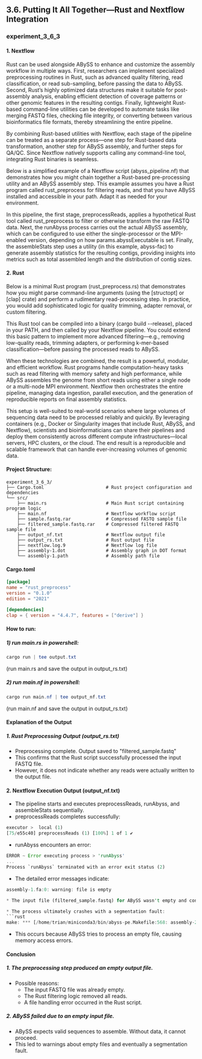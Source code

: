 ## 3.6. Putting It All Together—Rust and Nextflow Integration

### experiment_3_6_3

#### 1. Nextflow

Rust can be used alongside ABySS to enhance and customize the assembly workflow in multiple ways. First, researchers can implement specialized preprocessing routines in Rust, such as advanced quality filtering, read classification, or read sub-sampling, before passing the data to ABySS. Second, Rust’s highly optimized data structures make it suitable for post-assembly analysis, enabling efficient detection of coverage patterns or other genomic features in the resulting contigs. Finally, lightweight Rust-based command-line utilities can be developed to automate tasks like merging FASTQ files, checking file integrity, or converting between various bioinformatics file formats, thereby streamlining the entire pipeline.

By combining Rust-based utilities with Nextflow, each stage of the pipeline can be treated as a separate process—one step for Rust-based data transformation, another step for ABySS assembly, and further steps for QA/QC. Since Nextflow natively supports calling any command-line tool, integrating Rust binaries is seamless.

Below is a simplified example of a Nextflow script (abyss_pipeline.nf) that demonstrates how you might chain together a Rust-based pre-processing utility and an ABySS assembly step. This example assumes you have a Rust program called rust_preprocess for filtering reads, and that you have ABySS installed and accessible in your path. Adapt it as needed for your environment.

In this pipeline, the first stage, preprocessReads, applies a hypothetical Rust tool called rust_preprocess to filter or otherwise transform the raw FASTQ data. Next, the runAbyss process carries out the actual ABySS assembly, which can be configured to use either the single-processor or the MPI-enabled version, depending on how params.abyssExecutable is set. Finally, the assembleStats step uses a utility (in this example, abyss-fac) to generate assembly statistics for the resulting contigs, providing insights into metrics such as total assembled length and the distribution of contig sizes.

#### 2. Rust
Below is a minimal Rust program (rust_preprocess.rs) that demonstrates how you might parse command-line arguments (using the [structopt] or [clap] crate) and perform a rudimentary read-processing step. In practice, you would add sophisticated logic for quality trimming, adapter removal, or custom filtering.

This Rust tool can be compiled into a binary (cargo build --release), placed in your PATH, and then called by your Nextflow pipeline. You could extend this basic pattern to implement more advanced filtering—e.g., removing low-quality reads, trimming adapters, or performing k-mer-based classification—before passing the processed reads to ABySS.

When these technologies are combined, the result is a powerful, modular, and efficient workflow. Rust programs handle computation-heavy tasks such as read filtering with memory safety and high performance, while ABySS assembles the genome from short reads using either a single node or a multi-node MPI environment. Nextflow then orchestrates the entire pipeline, managing data ingestion, parallel execution, and the generation of reproducible reports on final assembly statistics.

This setup is well-suited to real-world scenarios where large volumes of sequencing data need to be processed reliably and quickly. By leveraging containers (e.g., Docker or Singularity images that include Rust, ABySS, and Nextflow), scientists and bioinformaticians can share their pipelines and deploy them consistently across different compute infrastructures—local servers, HPC clusters, or the cloud. The end result is a reproducible and scalable framework that can handle ever-increasing volumes of genomic data.

#### Project Structure:

```plaintext
experiment_3_6_3/
├── Cargo.toml                       # Rust project configuration and dependencies
└── src/
    ├── main.rs                      # Main Rust script containing program logic
    ├── main.nf                      # Nextflow workflow script
    ├── sample.fastq.rar             # Compressed FASTQ sample file
    ├── filtered_sample.fastq.rar    # Compressed filtered FASTQ sample file
    ├── output_nf.txt                # Nextflow output file
    ├── output_rs.txt                # Rust output file
    ├── nextflow.log.9               # Nextflow log file
    ├── assembly-1.dot               # Assembly graph in DOT format
    └── assembly-1.path              # Assembly path file
```

#### Cargo.toml

```toml
[package]
name = "rust_preprocess"
version = "0.1.0"
edition = "2021"

[dependencies]
clap = { version = "4.4.7", features = ["derive"] }
```

#### How to run:

##### 1) run main.rs in powershell:

```powershell
cargo run | tee output.txt
```

(run main.rs and save the output in output_rs.txt)

##### 2) run main.nf in powershell:

```powershell
cargo run main.nf | tee output_nf.txt
```

(run main.nf and save the output in output_rs.txt)
  

#### Explanation of the Output

##### 1. Rust Preprocessing Output (output_rs.txt)
* Preprocessing complete. Output saved to "filtered_sample.fastq"
* This confirms that the Rust script successfully processed the input FASTQ file.
* However, it does not indicate whether any reads were actually written to the output file.

#### 2. Nextflow Execution Output (output_nf.txt)
* The pipeline starts and executes preprocessReads, runAbyss, and assembleStats sequentially.
* preprocessReads completes successfully:

```rust
executor >  local (1)
[75/e55c40] preprocessReads (1) [100%] 1 of 1 ✔
```

* runAbyss encounters an error:
```rust
ERROR ~ Error executing process > 'runAbyss'
...
Process `runAbyss` terminated with an error exit status (2)
```

* The detailed error messages indicate:
```rust
assembly-1.fa:0: warning: file is empty

* The input file (filtered_sample.fastq) for ABySS wasn't empty and contain valid reads, the problem is from runAbyss.

* The process ultimately crashes with a segmentation fault:
```rust
make: *** [/home/trian/miniconda3/bin/abyss-pe.Makefile:568: assembly-2.dot] Segmentation fault (core dumped)
```
* This occurs because ABySS tries to process an empty file, causing memory access errors.

#### Conclusion

##### 1. The preprocessing step produced an empty output file.
* Possible reasons:
  * The input FASTQ file was already empty.
  * The Rust filtering logic removed all reads.
  * A file handling error occurred in the Rust script.
##### 2. ABySS failed due to an empty input file.
  * ABySS expects valid sequences to assemble. Without data, it cannot proceed.
  * This led to warnings about empty files and eventually a segmentation fault.
